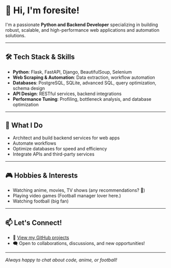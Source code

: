 # 👋 Hi, I'm foresite!

I'm a passionate **Python and Backend Developer** specializing in building robust, scalable, and high-performance web applications and automation solutions.

---

## 🛠️ Tech Stack & Skills

- **Python**: Flask, FastAPI, Django, BeautifulSoup, Selenium
- **Web Scraping & Automation**: Data extraction, workflow automation
- **Databases**: PostgreSQL, SQLite, advanced SQL, query optimization, schema design
- **API Design**: RESTful services, backend integrations
- **Performance Tuning**: Profiling, bottleneck analysis, and database optimization

---

## 🚀 What I Do

- Architect and build backend services for web apps
- Automate workflows
- Optimize databases for speed and efficiency
- Integrate APIs and third-party services

---

## 🎮 Hobbies & Interests

- Watching anime, movies, TV shows (any recommendations? 👀)
- Playing video games (Football manager lover here.)
- Watching football (big fan)
  
---

## 📫 Let's Connect!

- 💼 [View my GitHub projects](https://github.com/fore-site)
- 🗨️ Open to collaborations, discussions, and new opportunities!

---

_Always happy to chat about code, anime, or football!_
